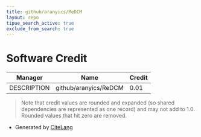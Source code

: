 ```yaml
---
title: github/aranyics/ReDCM
layout: repo
tipue_search_active: true
exclude_from_search: true
---
```

# Software Credit

|Manager|Name|Credit|
|-------|----|------|
|DESCRIPTION|github/aranyics/ReDCM|0.01|


> Note that credit values are rounded and expanded (so shared dependencies are represented as one record) and may not add to 1.0. Rounded values that hit zero are removed.


- Generated by [CiteLang](https://github.com/vsoch/citelang)
